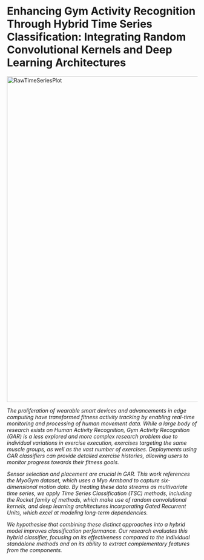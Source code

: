 # Enhancing Gym Activity Recognition Through Hybrid Time Series Classification: Integrating Random Convolutional Kernels and Deep Learning Architectures

<img width="859" alt="RawTimeSeriesPlot" src="https://github.com/user-attachments/assets/5bd27131-ba4b-4b96-8672-aecc596c55a0">

*The proliferation of wearable smart devices and advancements in edge computing have transformed fitness activity tracking by enabling real-time monitoring and processing of human movement data. While a large body of research exists on Human Activity Recognition, Gym Activity Recognition (GAR) is a less explored and more complex research problem due to individual variations in exercise execution, exercises targeting the same muscle groups, as well as the vast number of exercises. Deployments using GAR classifiers can provide detailed exercise histories, allowing users to monitor progress towards their fitness goals.*

*Sensor selection and placement are crucial in GAR. This work references the MyoGym dataset, which uses a Myo Armband to capture six-dimensional motion data. By treating these data streams as multivariate time series, we apply Time Series Classification (TSC) methods, including the Rocket family of methods, which make use of random convolutional kernels, and deep learning architectures incorporating Gated Recurrent Units, which excel at modeling long-term dependencies.*

*We hypothesise that combining these distinct approaches into a hybrid model improves classification performance. Our research evaluates this hybrid classifier, focusing on its effectiveness compared to the individual standalone methods and on its ability to extract complementary features from the components.*

